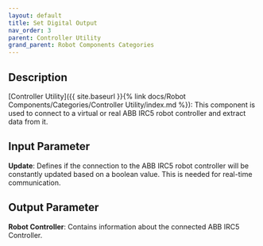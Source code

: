 ```yaml
---
layout: default
title: Set Digital Output
nav_order: 3
parent: Controller Utility
grand_parent: Robot Components Categories
---
```


## Description

[Controller Utility]({{ site.baseurl }}{% link docs/Robot Components/Categories/Controller Utility/index.md %}): This component is used to connect to a virtual or real ABB IRC5 robot controller and extract data from it.

## Input Parameter

**Update**: Defines if the connection to the ABB IRC5 robot controller will be constantly updated based on a boolean value. This is needed for real-time communication.

## Output Parameter

**Robot Controller**: Contains information about the connected ABB IRC5 Controller.